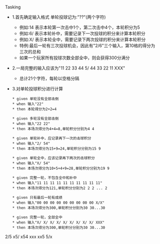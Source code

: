 Tasking
-   1.首先确定输入格式 单轮投球记为:"??"(两个字符)
    - 例如:14 表示本轮第一次击中1个，第二次击中4个，本轮积分为5
    - 例如:6/ 表示本轮补中，需要记录下一次投球的积分来计算本轮积分
    - 例如:X/ 表示本轮全中，需要记录下两次投球的积分来计算本轮积分
    - 特例:最后一轮有三次投球机会，因此有"2/6"三个输入，第10格的得分为三次的总和
    - 如果一个玩家所有投球次数全部全中，则会获得300分满分
-   2.一局完整的输入应该为"11 22 33 44 5/ 44 33 22 11 XXX"
    - 总计21个字符，每轮以空格分隔
    
-   3.对单轮投球积分进行计算
  
        * given 单轮没有全部击倒
        * when 输入"22"
        * then 本轮得分为2+2=4
        
        * given 多轮没有全部击倒
        * when 输入"22 22"
        * then 本场次得分为4+4=8,单轮积分分别为4 4
  
        * given 单轮补中，应记录再下一次的击球积分
        * when 输入"2/ 54"
        * then 本场次得分为15+9=24,单轮积分分别为15 9

        * given 单轮全中，应该记录再下两次的击球积分
        * when 输入"X/ 54"
        * then 本场次得分为10+5+4+9=28,单轮积分分别为19 9
        
        * given 完整一轮，不包含全中和补中
        * when 输入"11 11 11 11 11 11 11 11 11 11"
        * then 本场次得分为121,单轮积分分别为2 2 2 ... 2
        
        * given 只有最后一轮有成绩
        * when 输入"00 00 00 00 00 00 00 00 00 X/X"
        * then 本场次得分为300,单轮积分分别为30 30...30        
        
        * given 完整一轮，全部全中
        * when 输入"X/ X/ X/ X/ X/ X/ X/ X/ X/ XXX"
        * then 本场次得分为300,单轮积分分别为30 30...30

2/5 x5/ x54 xxx xx5 5/x